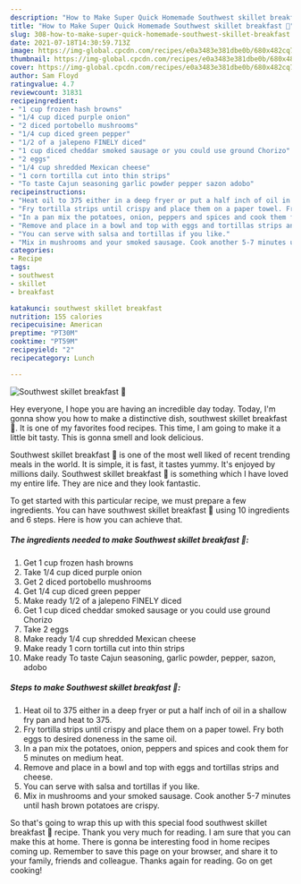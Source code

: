 ```yaml
---
description: "How to Make Super Quick Homemade Southwest skillet breakfast 🍳"
title: "How to Make Super Quick Homemade Southwest skillet breakfast 🍳"
slug: 308-how-to-make-super-quick-homemade-southwest-skillet-breakfast
date: 2021-07-18T14:30:59.713Z
image: https://img-global.cpcdn.com/recipes/e0a3483e381dbe0b/680x482cq70/southwest-skillet-breakfast-recipe-main-photo.jpg
thumbnail: https://img-global.cpcdn.com/recipes/e0a3483e381dbe0b/680x482cq70/southwest-skillet-breakfast-recipe-main-photo.jpg
cover: https://img-global.cpcdn.com/recipes/e0a3483e381dbe0b/680x482cq70/southwest-skillet-breakfast-recipe-main-photo.jpg
author: Sam Floyd
ratingvalue: 4.7
reviewcount: 31831
recipeingredient:
- "1 cup frozen hash browns"
- "1/4 cup diced purple onion"
- "2 diced portobello mushrooms"
- "1/4 cup diced green pepper"
- "1/2 of a jalepeno FINELY diced"
- "1 cup diced cheddar smoked sausage or you could use ground Chorizo"
- "2 eggs"
- "1/4 cup shredded Mexican cheese"
- "1 corn tortilla cut into thin strips"
- "To taste Cajun seasoning garlic powder pepper sazon adobo"
recipeinstructions:
- "Heat oil to 375 either in a deep fryer or put a half inch of oil in a shallow fry pan and heat to 375."
- "Fry tortilla strips until crispy and place them on a paper towel. Fry both eggs to desired doneness in the same oil."
- "In a pan mix the potatoes, onion, peppers and spices and cook them for 5 minutes on medium heat."
- "Remove and place in a bowl and top with eggs and tortillas strips and cheese."
- "You can serve with salsa and tortillas if you like."
- "Mix in mushrooms and your smoked sausage. Cook another 5-7 minutes until hash brown potatoes are crispy."
categories:
- Recipe
tags:
- southwest
- skillet
- breakfast

katakunci: southwest skillet breakfast 
nutrition: 155 calories
recipecuisine: American
preptime: "PT30M"
cooktime: "PT59M"
recipeyield: "2"
recipecategory: Lunch

---
```



![Southwest skillet breakfast 🍳](https://img-global.cpcdn.com/recipes/e0a3483e381dbe0b/680x482cq70/southwest-skillet-breakfast-recipe-main-photo.jpg)

Hey everyone, I hope you are having an incredible day today. Today, I'm gonna show you how to make a distinctive dish, southwest skillet breakfast 🍳. It is one of my favorites food recipes. This time, I am going to make it a little bit tasty. This is gonna smell and look delicious.

Southwest skillet breakfast 🍳 is one of the most well liked of recent trending meals in the world. It is simple, it is fast, it tastes yummy. It's enjoyed by millions daily. Southwest skillet breakfast 🍳 is something which I have loved my entire life. They are nice and they look fantastic.




To get started with this particular recipe, we must prepare a few ingredients. You can have southwest skillet breakfast 🍳 using 10 ingredients and 6 steps. Here is how you can achieve that.

<!--inarticleads1-->

##### The ingredients needed to make Southwest skillet breakfast 🍳:

1. Get 1 cup frozen hash browns
1. Take 1/4 cup diced purple onion
1. Get 2 diced portobello mushrooms
1. Get 1/4 cup diced green pepper
1. Make ready 1/2 of a jalepeno FINELY diced
1. Get 1 cup diced cheddar smoked sausage or you could use ground Chorizo
1. Take 2 eggs
1. Make ready 1/4 cup shredded Mexican cheese
1. Make ready 1 corn tortilla cut into thin strips
1. Make ready To taste Cajun seasoning, garlic powder, pepper, sazon, adobo




<!--inarticleads2-->

##### Steps to make Southwest skillet breakfast 🍳:

1. Heat oil to 375 either in a deep fryer or put a half inch of oil in a shallow fry pan and heat to 375.
1. Fry tortilla strips until crispy and place them on a paper towel. Fry both eggs to desired doneness in the same oil.
1. In a pan mix the potatoes, onion, peppers and spices and cook them for 5 minutes on medium heat.
1. Remove and place in a bowl and top with eggs and tortillas strips and cheese.
1. You can serve with salsa and tortillas if you like.
1. Mix in mushrooms and your smoked sausage. Cook another 5-7 minutes until hash brown potatoes are crispy.




So that's going to wrap this up with this special food southwest skillet breakfast 🍳 recipe. Thank you very much for reading. I am sure that you can make this at home. There is gonna be interesting food in home recipes coming up. Remember to save this page on your browser, and share it to your family, friends and colleague. Thanks again for reading. Go on get cooking!
